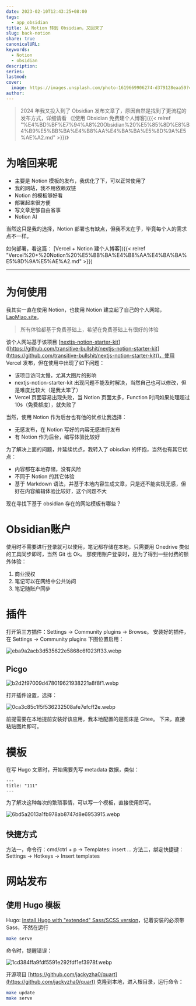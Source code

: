 ```yaml
---
date: 2023-02-10T12:43:25+08:00
tags:
  - app_obsidian
title: 从 Notion 转到 Obsidian，又回来了
slug: back-notion
share: true
canonicalURL: 
keywords:
  - Notion
  - obsidian
description: 
series: 
lastmod: 
cover:
  image: https://images.unsplash.com/photo-1619669906274-d379128eaa59?crop=entropy&cs=tinysrgb&fit=max&fm=webp&ixid=M3wzNjAwOTd8MHwxfHNlYXJjaHw0MHx8Y2lyY2xlfGVufDB8MHx8fDE3MDYyNDQ2MjF8MA&ixlib=rb-4.0.3&q=80&w=7200
author: 
---
```



> 2024 年我又投入到了 Obsidian 发布文章了，原因自然是找到了更流程的发布方式，详细请看 《[使用 Obsidian 免费建个人博客]({{< relref "%E4%BD%BF%E7%94%A8%20Obsidian%20%E5%85%8D%E8%B4%B9%E5%BB%BA%E4%B8%AA%E4%BA%BA%E5%8D%9A%E5%AE%A2.md" >}})》
# 为啥回来呢

- 主要是 Notion 模板的发布，我优化了下，可以正常使用了
- 我的网站，我不用依赖双链
- Notion 的模板够好看
- 部署起来很方便
- 写文章足够自由省事
- Notion AI

当然这只是我的选择，Notion 部署也有缺点，但我不太在乎，毕竟每个人的需求点不一样。

如何部署，看这篇： [Vercel + Notion 建个人博客]({{< relref "Vercel%20+%20Notion%20%E5%BB%BA%E4%B8%AA%E4%BA%BA%E5%8D%9A%E5%AE%A2.md" >}})

---

# 为何使用

我其实一直在使用 Notion，也使用 Notion 建立起了自己的个人网站，[LaoMiao.site](https://laomiao.site/)。

> 所有体验都基于免费基础上，希望在免费基础上有很好的体验
> 

该个人网站基于该项目 [[nextjs-notion-starter-kit](https://github.com/transitive-bullshit/nextjs-notion-starter-kit)]([https://github.com/transitive-bullshit/nextjs-notion-starter-kit](https://github.com/transitive-bullshit/nextjs-notion-starter-kit))，使用 Vercel 发布，但在使用中出现了如下问题：

- 该项目访问太慢，尤其大图片的影响
- nextjs-notion-starter-kit 出现问题不能及时解决，当然自己也可以修改，但是难度比较大（是我太笨了）
- Vercel 页面容易出现失败，当 Notion 页面太多，Function 时间如果处理超过 10s（免费额度），就失败了

当然，使用 Notion 作为后台也有他的优点让我选择：

- 无感发布，在 Notion 写好的内容无感进行发布
- 有 Notion 作为后台，编写体验比较好

为了解决上面的问题，并延续优点，我转入了 obisdian 的怀抱，当然也有其它优点：

- 内容都在本地存储，没有风险
- 不同于 Notion 的其它体验
- 基于 Markdown 语法，并基于本地内容生成文章，只是还不能实现无感，但好在内容编辑体验比较好，这个问题不大

现在寻找下基于 obsidian 存在的网站模板有哪些？

# Obsidian账户

使用时不需要进行登录就可以使用，笔记都存储在本地，只需要用 Onedrive 类似的工具同步即可，当然 Git 也 Ok。
那使用账户登录时，是为了得到一些付费的额外体验：

1. 商业授权
2. 笔记可以在网络中公共访问
3. 笔记随账户同步

# 插件

打开第三方插件：Settings -> Community plugins -> Browse。
安装好的插件，在 Settings -> Community plugins 下图位置启用：

![eba9a2acb3d535622e5868c6f023ff33.webp](/images/eba9a2acb3d535622e5868c6f023ff33.webp)

## Picgo

![b2d2f97009d478019621938221a8f8f1.webp](/images/b2d2f97009d478019621938221a8f8f1.webp)

打开插件设置，选择：

![0ca3c85c1f5f536232508afe7efcff2e.webp](/images/0ca3c85c1f5f536232508afe7efcff2e.webp)

前提需要在本地提前安装好该应用，我本地配置的是图床是 Gitee。
下来，直接粘贴图片即可。

# 模板

在写 Hugo 文章时，开始需要先写 metadata 数据，类似：

```
---
title: "111"
---
```

为了解决这种每次的繁琐事情，可以写一个模板，直接使用即可。

![6bd5a2013a1fb978ab8747d8e6953915.webp](/images/6bd5a2013a1fb978ab8747d8e6953915.webp)

## 快捷方式

方法一，命令行：cmd/ctrl + p -> Templates: insert ...
方法二，绑定快捷键：Settings -> Hotkeys -> Insert templates

# 网站发布

## 使用 Hugo 模板

Hugo: [Install Hugo with "extended" Sass/SCSS version](https://gohugo.io/getting-started/installing/)，记着安装的必须带 Sass，不然在运行

```bash
make serve
```

命令时，提醒错误：

![1cd384ffa9fdf5591e292fdf1ef3978f.webp](/images/1cd384ffa9fdf5591e292fdf1ef3978f.webp)

开源项目 [https://github.com/jackyzha0/quart](https://github.com/jackyzha0/quart) 克隆到本地，进入根目录，运行命令：

```bash
make update
make serve
```
